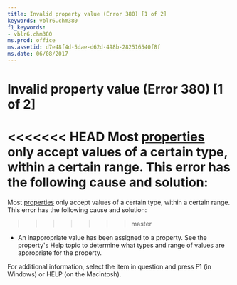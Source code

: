 ```yaml
---
title: Invalid property value (Error 380) [1 of 2]
keywords: vblr6.chm380
f1_keywords:
- vblr6.chm380
ms.prod: office
ms.assetid: d7e48f4d-5dae-d62d-498b-282516540f8f
ms.date: 06/08/2017
---
```



# Invalid property value (Error 380) [1 of 2]

<<<<<<< HEAD
Most [properties](../../Glossary/vbe-glossary.md) only accept values of a certain type, within a certain range. This error has the following cause and solution:
=======
Most [properties](../../Glossary/vbe-glossary.md#property) only accept values of a certain type, within a certain range. This error has the following cause and solution:
>>>>>>> master



- An inappropriate value has been assigned to a property. See the property's Help topic to determine what types and range of values are appropriate for the property.
    

For additional information, select the item in question and press F1 (in Windows) or HELP (on the Macintosh).


